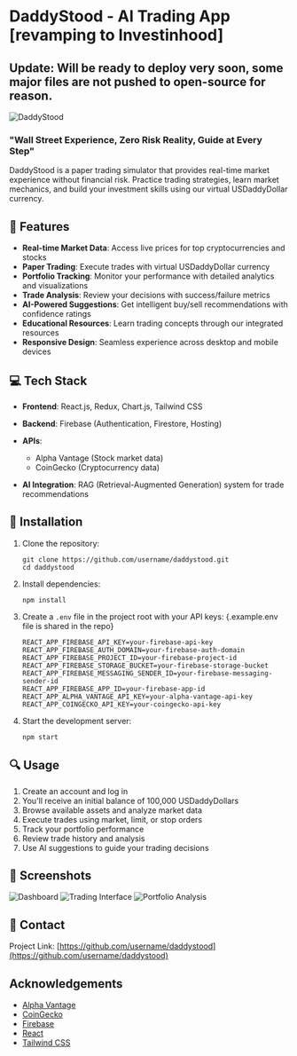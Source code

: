 # DaddyStood - AI Trading App [revamping to Investinhood]

## Update: Will be ready to deploy very soon, some major files are not pushed to open-source for reason.

![DaddyStood](https://via.placeholder.com/150)

### "Wall Street Experience, Zero Risk Reality, Guide at Every Step"

DaddyStood is a paper trading simulator that provides real-time market experience without financial risk. Practice trading strategies, learn market mechanics, and build your investment skills using our virtual USDaddyDollar currency.

## 🚀 Features

- **Real-time Market Data**: Access live prices for top cryptocurrencies and stocks
- **Paper Trading**: Execute trades with virtual USDaddyDollar currency
- **Portfolio Tracking**: Monitor your performance with detailed analytics and visualizations
- **Trade Analysis**: Review your decisions with success/failure metrics
- **AI-Powered Suggestions**: Get intelligent buy/sell recommendations with confidence ratings
- **Educational Resources**: Learn trading concepts through our integrated resources
- **Responsive Design**: Seamless experience across desktop and mobile devices

## 💻 Tech Stack

- **Frontend**: React.js, Redux, Chart.js, Tailwind CSS
- **Backend**: Firebase (Authentication, Firestore, Hosting)
- **APIs**: 
  - Alpha Vantage (Stock market data)
  - CoinGecko (Cryptocurrency data)

- **AI Integration**: RAG (Retrieval-Augmented Generation) system for trade recommendations

## 🔧 Installation

1. Clone the repository:
   ```
   git clone https://github.com/username/daddystood.git
   cd daddystood
   ```

2. Install dependencies:
   ```
   npm install
   ```

3. Create a `.env` file in the project root with your API keys: {.example.env file is shared in the repo}
   ```
   REACT_APP_FIREBASE_API_KEY=your-firebase-api-key
   REACT_APP_FIREBASE_AUTH_DOMAIN=your-firebase-auth-domain
   REACT_APP_FIREBASE_PROJECT_ID=your-firebase-project-id
   REACT_APP_FIREBASE_STORAGE_BUCKET=your-firebase-storage-bucket
   REACT_APP_FIREBASE_MESSAGING_SENDER_ID=your-firebase-messaging-sender-id
   REACT_APP_FIREBASE_APP_ID=your-firebase-app-id
   REACT_APP_ALPHA_VANTAGE_API_KEY=your-alpha-vantage-api-key
   REACT_APP_COINGECKO_API_KEY=your-coingecko-api-key
   ```

4. Start the development server:
   ```
   npm start
   ```

## 🔍 Usage

1. Create an account and log in
2. You'll receive an initial balance of 100,000 USDaddyDollars
3. Browse available assets and analyze market data
4. Execute trades using market, limit, or stop orders
5. Track your portfolio performance
6. Review trade history and analysis
7. Use AI suggestions to guide your trading decisions

## 📱 Screenshots

![Dashboard](https://via.placeholder.com/800x450)
![Trading Interface](https://via.placeholder.com/800x450)
![Portfolio Analysis](https://via.placeholder.com/800x450)

## 📧 Contact

Project Link: [https://github.com/username/daddystood](https://github.com/username/daddystood)

## Acknowledgements

- [Alpha Vantage](https://www.alphavantage.co/)
- [CoinGecko](https://www.coingecko.com/)
- [Firebase](https://firebase.google.com/)
- [React](https://reactjs.org/)
- [Tailwind CSS](https://tailwindcss.com/)
